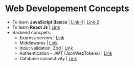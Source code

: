 # Web Developement Concepts

- To learn **JavaScript Basics** | [Link-1](https://github.com/princebansal7/JavaScript-30-days?tab=readme-ov-file) | [Link-2]("https://github.com/princebansal7/Learn-JavaScript")
- To learn **React Js** | [Link]("https://github.com/princebansal7/Learn-React")
- Backend concpets:
  - Express servers | [Link](https://github.com/princebansal7/Web-Development-Concepts/tree/main/server-code)
  - Middlewares | [Link](https://github.com/princebansal7/Web-Development-Concepts/blob/main/server-code/7.middlewareLogic.js)
  - Input validation, Zod | [Link](https://github.com/princebansal7/Web-Development-Concepts/tree/main/input-validation)
  - Authentication - JWT (JsonWebTokens) | [Link](https://github.com/princebansal7/Web-Development-Concepts/blob/main/authentication-concepts/3.authenticationPrereqs.md)
  - Database connectivity | [Link](https://github.com/princebansal7/Web-Development-Concepts/blob/main/databases-basics/1.database.md)